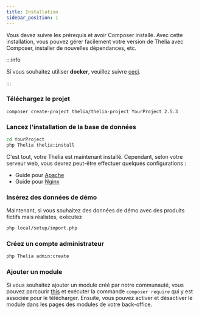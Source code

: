 ```yaml
---
title: Installation
sidebar_position: 1
---
```


Vous devez suivre les prérequis et avoir Composer installé.
Avec cette installation, vous pouvez gérer facilement votre version de Thelia avec Composer, installer de nouvelles
dépendances, etc.

:::info

Si vous souhaitez utiliser **docker**, veuillez suivre [ceci](./docker).

:::

### Téléchargez le projet
```
composer create-project thelia/thelia-project YourProject 2.5.3
```

### Lancez l'installation de la base de données

```bash
cd YourProject
php Thelia thelia:install
```

C'est tout, votre Thelia est maintenant installé. Cependant, selon votre serveur web, vous devrez peut-être effectuer quelques configurations :
- Guide pour [Apache](./apache_configuration)
- Guide pour [Nginx](./nginx_configuration)


### Insérez des données de démo

Maintenant, si vous souhaitez des données de démo avec des produits fictifs mais réalistes, exécutez

```bash
php local/setup/import.php
```

### Créez un compte administrateur

```bash
php Thelia admin:create
```

### Ajouter un module
Si vous souhaitez ajouter un module créé par notre communauté, vous pouvez parcourir [this](../../modules) et exécuter la commande `composer require` qui y est associée pour le télécharger.
Ensuite, vous pouvez activer et désactiver le module dans les pages des modules de votre back-office.
